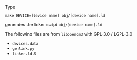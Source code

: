 
Type
```
make DEVICE=[device name] obj/[device name].ld
```

generates the linker script `obj/[device name].ld`

The following files are from `libopencm3` with GPL-3.0 / LGPL-3.0
- `devices.data`
- `genlink.py`
- `linker.ld.S`

